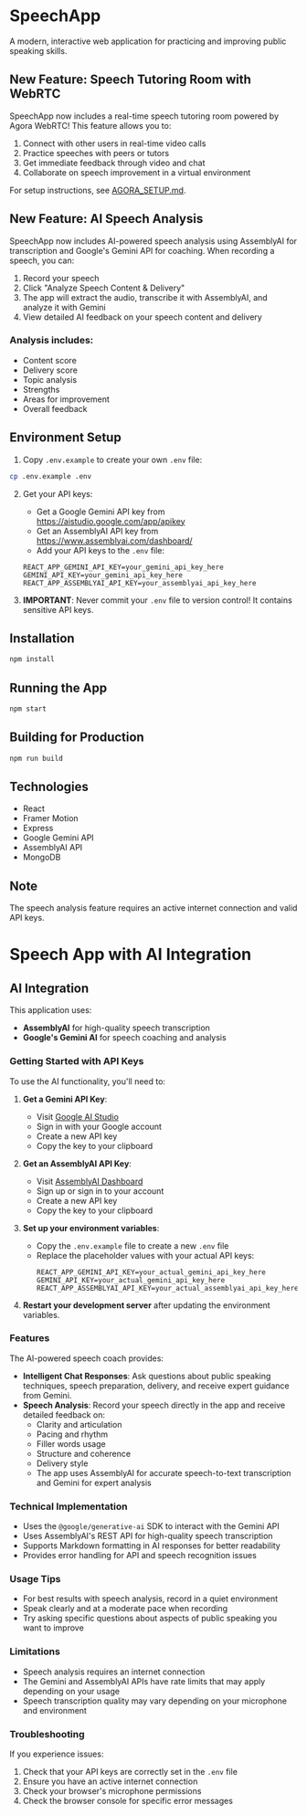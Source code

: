 # SpeechApp

A modern, interactive web application for practicing and improving public speaking skills.

## New Feature: Speech Tutoring Room with WebRTC

SpeechApp now includes a real-time speech tutoring room powered by Agora WebRTC! This feature allows you to:

1. Connect with other users in real-time video calls
2. Practice speeches with peers or tutors
3. Get immediate feedback through video and chat
4. Collaborate on speech improvement in a virtual environment

For setup instructions, see [AGORA_SETUP.md](AGORA_SETUP.md).

## New Feature: AI Speech Analysis

SpeechApp now includes AI-powered speech analysis using AssemblyAI for transcription and Google's Gemini API for coaching. When recording a speech, you can:

1. Record your speech
2. Click "Analyze Speech Content & Delivery" 
3. The app will extract the audio, transcribe it with AssemblyAI, and analyze it with Gemini
4. View detailed AI feedback on your speech content and delivery

### Analysis includes:
- Content score
- Delivery score
- Topic analysis
- Strengths
- Areas for improvement
- Overall feedback

## Environment Setup

1. Copy `.env.example` to create your own `.env` file:
```bash
cp .env.example .env
```

2. Get your API keys:
   - Get a Google Gemini API key from https://aistudio.google.com/app/apikey
   - Get an AssemblyAI API key from https://www.assemblyai.com/dashboard/
   - Add your API keys to the `.env` file:
   ```
   REACT_APP_GEMINI_API_KEY=your_gemini_api_key_here
   GEMINI_API_KEY=your_gemini_api_key_here
   REACT_APP_ASSEMBLYAI_API_KEY=your_assemblyai_api_key_here
   ```

3. **IMPORTANT**: Never commit your `.env` file to version control! It contains sensitive API keys.

## Installation

```bash
npm install
```

## Running the App

```bash
npm start
```

## Building for Production

```bash
npm run build
```

## Technologies
- React
- Framer Motion
- Express
- Google Gemini API
- AssemblyAI API
- MongoDB

## Note
The speech analysis feature requires an active internet connection and valid API keys.

# Speech App with AI Integration

## AI Integration

This application uses:
- **AssemblyAI** for high-quality speech transcription
- **Google's Gemini AI** for speech coaching and analysis

### Getting Started with API Keys

To use the AI functionality, you'll need to:

1. **Get a Gemini API Key**:
   - Visit [Google AI Studio](https://aistudio.google.com/app/apikey)
   - Sign in with your Google account
   - Create a new API key
   - Copy the key to your clipboard

2. **Get an AssemblyAI API Key**:
   - Visit [AssemblyAI Dashboard](https://www.assemblyai.com/dashboard/)
   - Sign up or sign in to your account
   - Create a new API key
   - Copy the key to your clipboard

3. **Set up your environment variables**:
   - Copy the `.env.example` file to create a new `.env` file
   - Replace the placeholder values with your actual API keys:
     ```
     REACT_APP_GEMINI_API_KEY=your_actual_gemini_api_key_here
     GEMINI_API_KEY=your_actual_gemini_api_key_here
     REACT_APP_ASSEMBLYAI_API_KEY=your_actual_assemblyai_api_key_here
     ```

4. **Restart your development server** after updating the environment variables.

### Features

The AI-powered speech coach provides:

- **Intelligent Chat Responses**: Ask questions about public speaking techniques, speech preparation, delivery, and receive expert guidance from Gemini.
- **Speech Analysis**: Record your speech directly in the app and receive detailed feedback on:
  - Clarity and articulation
  - Pacing and rhythm
  - Filler words usage
  - Structure and coherence
  - Delivery style
  - The app uses AssemblyAI for accurate speech-to-text transcription and Gemini for expert analysis

### Technical Implementation

- Uses the `@google/generative-ai` SDK to interact with the Gemini API
- Uses AssemblyAI's REST API for high-quality speech transcription
- Supports Markdown formatting in AI responses for better readability
- Provides error handling for API and speech recognition issues

### Usage Tips

- For best results with speech analysis, record in a quiet environment
- Speak clearly and at a moderate pace when recording
- Try asking specific questions about aspects of public speaking you want to improve

### Limitations

- Speech analysis requires an internet connection
- The Gemini and AssemblyAI APIs have rate limits that may apply depending on your usage
- Speech transcription quality may vary depending on your microphone and environment

### Troubleshooting

If you experience issues:

1. Check that your API keys are correctly set in the `.env` file
2. Ensure you have an active internet connection
3. Check your browser's microphone permissions
4. Check the browser console for specific error messages
